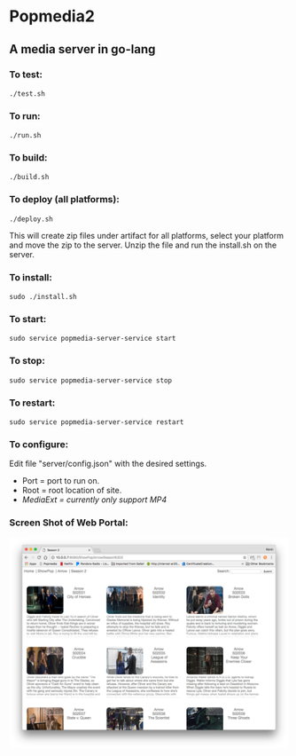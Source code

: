 # Popmedia2

## A media server in go-lang

### To test:
```
./test.sh
```

### To run:
```
./run.sh
```

### To build:
```
./build.sh
```

### To deploy (all platforms):
```
./deploy.sh
```
This will create zip files under artifact for all platforms, select your platform and move the zip to the server.  Unzip the file and run the install.sh on the server.

### To install:
```
sudo ./install.sh
```

### To start:
```
sudo service popmedia-server-service start
```

### To stop:
```
sudo service popmedia-server-service stop
```

### To restart:
```
sudo service popmedia-server-service restart
```

### To configure:
Edit file "server/config.json" with the desired settings.
- Port = port to run on.
- Root = root location of site.
- *MediaExt = currently only support MP4*

### Screen Shot of Web Portal:
![alt tag](ScreenShot.png)
